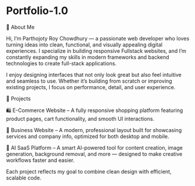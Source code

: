 # Portfolio-1.0
👋 About Me

Hi, I’m Parthojoty Roy Chowdhury — a passionate web developer who loves turning ideas into clean, functional, and visually appealing digital experiences.
I specialize in building responsive Fullstack websites, and I’m constantly expanding my skills in modern frameworks and backend technologies to create full-stack applications.

I enjoy designing interfaces that not only look great but also feel intuitive and seamless to use. Whether it’s building from scratch or improving existing projects, I focus on performance, detail, and user experience.

💼 Projects

🛍️ E-Commerce Website – A fully responsive shopping platform featuring product pages, cart functionality, and smooth UI interactions.

💼 Business Website – A modern, professional layout built for showcasing services and company info, optimized for both desktop and mobile.

🤖 AI SaaS Platform – A smart AI-powered tool for content creation, image generation, background removal, and more — designed to make creative workflows faster and easier.

Each project reflects my goal to combine clean design with efficient, scalable code.
